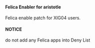 #### Felica Enabler for aristotle
Felica enable patch for XIG04 users.

#### NOTICE

do not add  any Felica apps into Deny List
